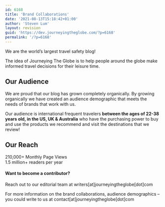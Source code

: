 ```yaml
---
id: 6168
title: 'Brand Collaborations'
date: '2021-08-13T15:18:42+01:00'
author: 'Steven Lum'
layout: revision
guid: 'https://dev.journeyingtheglobe.com/?p=6168'
permalink: '/?p=6168'
---
```


We are the world’s largest travel safety blog!

The idea of Journeying The Globe is to help people around the globe make informed travel decisions for their leisure time.

## Our Audience

We are proud that our blog has grown completely organically. By growing organically we have created an audience demographic that meets the needs of brands that work with us.

Our audience is international frequent travelers **between the ages of 22-38 years old, in the US, UK &amp; Australia** who have the purchasing power to buy and use the products we recommend and visit the destinations that we review!

## Our Reach

210,000+ Monthly Page Views  
1.5 million+ readers per year

#### **Want to become a contributor?**

Reach out to our editorial team at writers\[at\]journeyingtheglobe\[dot\]com

For more information on the brand collaborations, audience demographics – you could write to us at contact\[at\]journeyingtheglobe\[dot\]com